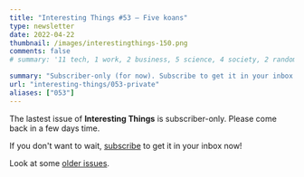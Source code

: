 ```yaml
---
title: "Interesting Things #53 — Five koans"
type: newsletter
date: 2022-04-22
thumbnail: /images/interestingthings-150.png
comments: false
# summary: '11 tech, 1 work, 2 business, 5 science, 4 society, 2 random'

summary: "Subscriber-only (for now). Subscribe to get it in your inbox now!"
url: "interesting-things/053-private"
aliases: ["053"]
---
```


The lastest issue of **Interesting Things** is subscriber-only. Please come back in a few days time.

If you don't want to wait, [subscribe](/newsletter) to get it in your inbox now!

Look at some [older issues](/interesting-things).
